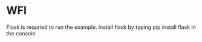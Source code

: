 # WFI
Flask is requried to run the example. install flask by typing
pip install flask
in the console
